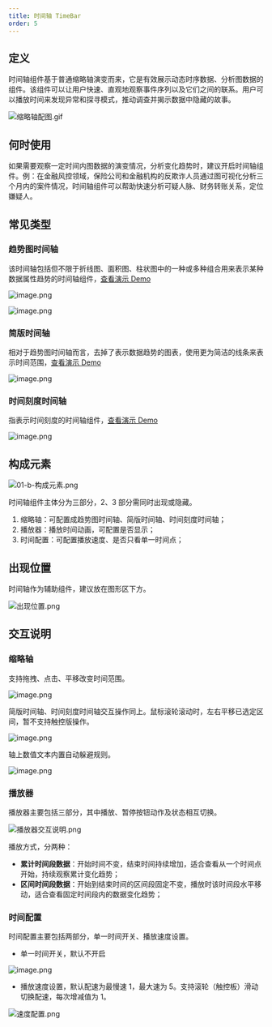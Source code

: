 ```yaml
---
title: 时间轴 TimeBar
order: 5
---
```


## 定义

时间轴组件基于普通缩略轴演变而来，它是有效展示动态时序数据、分析图数据的组件。该组件可以让用户快速、直观地观察事件序列以及它们之间的联系。用户可以播放时间来发现异常和探寻模式，推动调查并揭示数据中隐藏的故事。

![缩略轴配图.gif](https://gw.alipayobjects.com/mdn/rms_a8a5bf/afts/img/A*DGrITrxo7GMAAAAAAAAAAAAAARQnAQ)

##

## 何时使用

如果需要观察一定时间内图数据的演变情况，分析变化趋势时，建议开启时间轴组件。例：在金融风控领域，保险公司和金融机构的反欺诈人员通过图可视化分析三个月内的案件情况，时间轴组件可以帮助快速分析可疑人脉、财务转账关系，定位嫌疑人。

## 常见类型

### 趋势图时间轴

该时间轴包括但不限于折线图、面积图、柱状图中的一种或多种组合用来表示某种数据属性趋势的时间轴组件，<a href='https://g6.antv.vision/zh/examples/tool/timebar#timebar' target='_blank'>查看演示 Demo</a>

![image.png](https://gw.alipayobjects.com/mdn/rms_a8a5bf/afts/img/A*fkZzQrw6pVMAAAAAAAAAAAAAARQnAQ#align=left&display=inline&height=220&margin=%5Bobject%20Object%5D&name=image.png&originHeight=220&originWidth=1160&size=28712&status=done&style=none&width=1160)

![image.png](https://gw.alipayobjects.com/mdn/rms_a8a5bf/afts/img/A*sbFESKIoEyEAAAAAAAAAAAAAARQnAQ#align=left&display=inline&height=220&margin=%5Bobject%20Object%5D&name=image.png&originHeight=220&originWidth=1160&size=38865&status=done&style=none&width=1160)

### 简版时间轴

相对于趋势图时间轴而言，去掉了表示数据趋势的图表，使用更为简洁的线条来表示时间范围，<a href='https://g6.antv.vision/zh/examples/tool/timebar#simple-timebar' target='_blank'>查看演示 Demo</a>

![image.png](https://gw.alipayobjects.com/mdn/rms_a8a5bf/afts/img/A*fmVtRIhx4GYAAAAAAAAAAAAAARQnAQ#align=left&display=inline&height=220&margin=%5Bobject%20Object%5D&name=image.png&originHeight=220&originWidth=1160&size=19284&status=done&style=none&width=1160)

### 时间刻度时间轴

指表示时间刻度的时间轴组件，<a href='https://g6.antv.vision/zh/examples/tool/timebar#slice-timebar' target='_blank'>查看演示 Demo</a>

![image.png](https://gw.alipayobjects.com/mdn/rms_a8a5bf/afts/img/A*wDZoRZR3c50AAAAAAAAAAAAAARQnAQ#align=left&display=inline&height=220&margin=%5Bobject%20Object%5D&name=image.png&originHeight=220&originWidth=1160&size=16421&status=done&style=none&width=1160)

## 构成元素

![01-b-构成元素.png](https://gw.alipayobjects.com/mdn/rms_a8a5bf/afts/img/A*jKWcTqx3OysAAAAAAAAAAAAAARQnAQ#align=left&display=inline&height=300&margin=%5Bobject%20Object%5D&name=01-b-%E6%9E%84%E6%88%90%E5%85%83%E7%B4%A0.png&originHeight=300&originWidth=1138&size=54789&status=done&style=none&width=1138)

时间轴组件主体分为三部分，2、3 部分需同时出现或隐藏。

1. 缩略轴：可配置成趋势图时间轴、简版时间轴、时间刻度时间轴；
1. 播放器：播放时间动画，可配置是否显示；
1. 时间配置：可配置播放速度、是否只看单一时间点；

## 出现位置

时间轴作为辅助组件，建议放在图形区下方。

![出现位置.png](https://gw.alipayobjects.com/mdn/rms_a8a5bf/afts/img/A*3bGeQLQdaAsAAAAAAAAAAAAAARQnAQ#align=left&display=inline&height=1090&margin=%5Bobject%20Object%5D&name=%E5%87%BA%E7%8E%B0%E4%BD%8D%E7%BD%AE.png&originHeight=1090&originWidth=1884&size=162859&status=done&style=none&width=1884)

## 交互说明

### 缩略轴

支持拖拽、点击、平移改变时间范围。

![image.png](https://gw.alipayobjects.com/mdn/rms_a8a5bf/afts/img/A*aW0qT5R2RC4AAAAAAAAAAAAAARQnAQ#align=left&display=inline&height=706&margin=%5Bobject%20Object%5D&name=image.png&originHeight=706&originWidth=1884&size=124376&status=done&style=none&width=1884)

简版时间轴、时间刻度时间轴交互操作同上。鼠标滚轮滚动时，左右平移已选定区间，暂不支持触控版操作。

![image.png](https://gw.alipayobjects.com/mdn/rms_a8a5bf/afts/img/A*1RYlTrrpvWsAAAAAAAAAAAAAARQnAQ#align=left&display=inline&height=270&margin=%5Bobject%20Object%5D&name=image.png&originHeight=270&originWidth=1884&size=36876&status=done&style=none&width=1884)

轴上数值文本内置自动躲避规则。

![image.png](https://gw.alipayobjects.com/mdn/rms_a8a5bf/afts/img/A*8cVqT4pZw2sAAAAAAAAAAAAAARQnAQ#align=left&display=inline&height=824&margin=%5Bobject%20Object%5D&name=image.png&originHeight=824&originWidth=1884&size=137089&status=done&style=none&width=1884)

### 播放器

播放器主要包括三部分，其中播放、暂停按钮动作及状态相互切换。

![播放器交互说明.png](https://gw.alipayobjects.com/mdn/rms_a8a5bf/afts/img/A*hxCgQLC-VV8AAAAAAAAAAAAAARQnAQ#align=left&display=inline&height=446&margin=%5Bobject%20Object%5D&name=%E6%92%AD%E6%94%BE%E5%99%A8%E4%BA%A4%E4%BA%92%E8%AF%B4%E6%98%8E.png&originHeight=446&originWidth=1884&size=30520&status=done&style=none&width=1884)

播放方式，分两种：

- **累计时间段数据**：开始时间不变，结束时间持续增加，适合查看从一个时间点开始，持续观察累计变化趋势；
- **区间时间段数据**：开始到结束时间的区间段固定不变，播放时该时间段水平移动，适合查看固定时间段内的数据变化趋势；

### 时间配置

时间配置主要包括两部分，单一时间开关、播放速度设置。

- 单一时间开关，默认不开启

![image.png](https://gw.alipayobjects.com/mdn/rms_a8a5bf/afts/img/A*D-23S5W3EpcAAAAAAAAAAAAAARQnAQ#align=left&display=inline&height=796&margin=%5Bobject%20Object%5D&name=image.png&originHeight=796&originWidth=1884&size=94389&status=done&style=none&width=1884)

- 播放速度设置，默认配速为最慢速 1，最大速为 5。支持滚轮（触控板）滑动切换配速，每次增减值为 1。

![速度配置.png](https://gw.alipayobjects.com/mdn/rms_a8a5bf/afts/img/A*Km8sQIiRgUgAAAAAAAAAAAAAARQnAQ#align=left&display=inline&height=254&margin=%5Bobject%20Object%5D&name=%E9%80%9F%E5%BA%A6%E9%85%8D%E7%BD%AE.png&originHeight=254&originWidth=1884&size=18623&status=done&style=none&width=1884)
